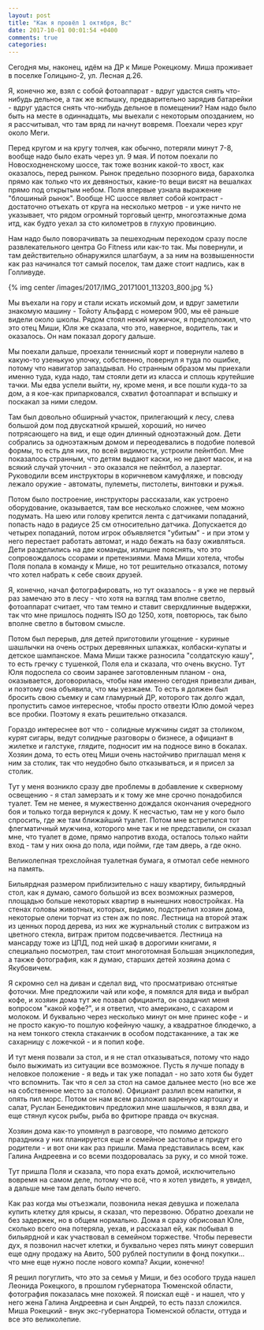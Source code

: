 ```yaml
---
layout: post
title: "Как я провёл 1 октября, Вс"
date: 2017-10-01 00:01:54 +0400
comments: true
categories: 
---
```

Сегодня мы, наконец, идём на ДР к Мише Рокецкому. Миша проживает в поселке Голицыно-2, ул. Лесная д.26.

Я, конечно же, взял с собой фотоаппарат - вдруг удастся снять что-нибудь дельное, а так же вспышку, предварительно зарядив батарейки - вдруг удастся снять что-нибудь дельное в помещении? Нам надо было быть на месте в одиннадцать, мы выехали с некоторым опозданием, но я рассчитывал, что там вряд ли начнут вовремя. Поехали через круг около Меги.

Перед кругом и на кругу толчея, как обычно, потеряли минут 7-8, вообще надо было ехать через ул. 9 мая. И потом поехали по Новосходненскому шоссе, так тоже возник какой-то хвост, как оказалось, перед рынком. Рынок предельно позорного вида, барахолка прямо как только что их девяностых, какие-то вещи висят на вешалках прямо под открытым небом. Поля впервые узнала выражение "блошиный рынок". Вообще НС шоссе являет собой контраст - достаточно отъехать от круга на несколько метров - и уже ничто не указывает, что рядом огромный торговый центр, многоэтажные дома итд, как будто уехал за сто километров в глухую провинцию. 

Нам надо было поворачивать за пешеходным переходом сразу после развлекательного центра Go Fitness или как-то так. Мы повернули, и там действительно обнаружился шлагбаум, а за ним на возвышенности как раз начинался тот самый поселок, там даже стоит надпись, как в Голливуде.

{% img center /images/2017/IMG_20171001_113203_800.jpg %}

Мы въехали на гору и стали искать искомый дом, и вдруг заметили знакомую машину - Тойоту Альфард с номером 900, мы её раньше видели около школы. Рядом стоял некий мужичок, я предположил, что это отец Миши, Юля же сказала, что это, наверное, водитель, так и оказалось. Он нам показал дорогу дальше.

Мы поехали дальше, проехали теннисный корт и повернули налево в какую-то узенькую улочку, собственно, повернул я туда по ошибке, потому что навигатор запаздывал. Но странным образом мы приехали именно туда, куда надо, там стояли дети из класса и сплошь крутейшие тачки. Мы едва успели выйти, ну, кроме меня, и все пошли куда-то за дом, а я кое-как припарковался, схватил фотоаппарат и вспышку и поскакал за ними следом.

Там был довольно обширный участок, прилегающий к лесу, слева большой дом под двускатной крышей, хороший, но ничео потрясающего на вид, и еще один длинный одноэтажный дом. Дети собрались за одноэтажным домом и переодевались в подобие полевой формы, то есть для них, по всей видимости, устроили пейнтбол. Мне показалось странным, что детям выдают каски, но не дают масок, и на всякий случай уточнил - это оказался не пейнтбол, а лазертаг. Руководили всем инструкторы в коричневом камуфляже, и повсюду лежало оружие - автоматы, пулеметы, пистолеты, винтовки и ружья.

Потом было построение, инструкторы рассказали, как устроено оборудование, оказывается, там все несколько сложнее, чем можно подумать. На шею или голову крепится лента с датчиками попаданий, попасть надо в радиусе 25 см относительно датчика. Допускается до четырех попаданий, потом игрок объявляется "убитым" - и при этом у него перестает работать автомат, и надо бежать на базу оживляться. Дети разделились на две команды, излишне пояснять, что это сопровождалось ссорами и претензиями. Мама Миши хотела, чтобы Поля попала в команду к Мише, но тот решительно отказался, потому что хотел набрать к себе своих друзей.

Я, конечно, начал фотографировать, но тут оказалось - я уже не первый раз замечаю это в лесу - что хотя на взгляд там вполне светло, фотоаппарат считает, что там темно и ставит сверхдлинные выдержки, так что мне пришлось поднять ISO до 1250, хотя, повторюсь, так было вполне светло в бытовом смысле.


Потом был перерыв, для детей приготовили угощение - куриные шашлычки на очень острых деревянных шпажках, колбаски-купаты и детское шампанское. Мама Миши также разносила "солдатскую кашу", то есть гречку с тушенкой, Поля ела и сказала, что очень вкусно. Тут Юля подоспела со своим заранее заготовленным планом - она, оказывается, договорилась, чтобы нам именно сегодня привезли диван, и поэтому она объявила, что мы уезжаем. То есть я должен был бросить свою съемку и сам гламурный ДР, которого так долго ждал, пропустить самое интересное, чтобы просто отвезти Юлю домой через все пробки. Поэтому я ехать решительно отказался.



Гораздо интереснее вот что - солидные мужчины сидят за столиком, курят сигары, ведут солидные разговоры о бизнесе, а официант в жилетке и галстуке, глядите, подносит им на подносе вино в бокалах. Хозяин дома, то есть отец Миши очень настойчиво приглашал меня к ним за столик, так что неудобно было отказываться, и я присел за столик. 

Тут у меня возникло сразу две проблемы в добавление к скверному освещению - я стал замерзать и к тому же мне срочно понадобился туалет. Тем не менее, я мужественно дождался окончания очередного боя и только тогда вернулся к дому. К несчастью, там не у кого было спросить, где же там ближайший туалет. Потом мне встретился тот флегматичный мужчина,  которого мне так и не представили, он сказал мне, что туалет в доме, прямо напротив входа, осталось только найти вход - там у них окна до пола, иди пойми, где там дверь, а где окно.

Великолепная трехслойная туалетная бумага, я отмотал себе немного на память.



Бильярдная размером приблизительно с нашу квартиру, бильярдный стол, как я думаю, самого большой из всех возможных размеров, площадью больше некоторых квартир в нынешних новостройках. На стенах головы животных, которых, видимо, подстрелил хозяин дома, некоторые олени торчат из стен аж по пояс. Лестница на второй этаж из ценных пород дерева, из них же журнальный столик с витражом из цветного стекла, витраж притом подсвечивается. Лестница на мансарду тоже из ЦПД, под ней шкаф в дорогими книгами, я специально посмотрел, там стоит многотомная Большая энциклопедия, а также фотография, как я думаю, старших детей хозяина дома с Якубовичем.

Я скромно сел на диван и сделал вид, что просматриваю отснятые фоточки. Мне предложили чай или кофе, я помялся для вида и выбрал кофе, и хозяин дома тут же позвал официанта, он озадачил меня вопросом "какой кофе?", и я ответил, что американо, с сахаром и молоком. И буквально через несколько минут он мне принес кофе - и не просто какую-то пошлую кофейную чашку, а квадратное блюдечко, а на нем тонкого стекла стаканчик в особом подстаканнике, а так же сахарницу с ложечкой - и я попил кофе.


И тут меня позвали за стол, и я не стал отказываться, потому что надо было выжимать из ситуации все возможное. Пусть я лучше попаду в неловкое положение - я ведь и так уже попадал - но зато хотя бы будет что вспомнить. Так что я сел за стол на самое дальнее место (но все же на собственное место за столом). Официант разлил всем напитки, я опять пил морс. Потом он нам всем разложил вареную картошку и салат, Руслан Бенедиктович предложил мне шашлычков, я взял два, и еще стянул кусок рыбы, рыба во фритюре правда оч вкусная.

Хозяин дома как-то упомянул в разговоре, что помимо детского праздника у них планируется еще и семейное застолье и придут его родители - и вот они как раз пришли. Мама представилась всем, как Галина Андреевна и со всеми поздоровалась за руку, и со мной тоже.

Тут пришла Поля и сказала, что пора ехать домой, исключительно вовремя на самом деле, потому что всё, что я хотел увидеть, я увидел, а дальше мне там делать было нечего.

Как раз когда мы отъезжали, позвонила некая девушка и пожелала купить клетку для крысы, я сказал, что перезвоню. Обратно доехали не без задержек, но в общем нормально. Дома я сразу обрисовал Юле, сколько всего она потеряла, уехав, и рассказал ей, как побывал в бильярдной и как участвовал в семейном торжестве. Чтобы перевести дух, я позвонил насчет клетки, и буквально через пять минут совершил еще одну продажу на Авито, 500 рублей поступили в фонд покупки... что мне еще нужно после нового компа? Акции, конечно!

Я решил погуглить, что это за семья у Миши, и без особого труда нашел Леонида Рокецкого, в прошлом губернатора Тюменской области, фотография показалась мне похожей. Я поискал ещё - и нашел, что у него жена Галина Андреевна и сын Андрей, то есть паззл сложился. Миша Рокецкий -  внук экс-губернатора Тюменской области, оттуда и все это великолепие.